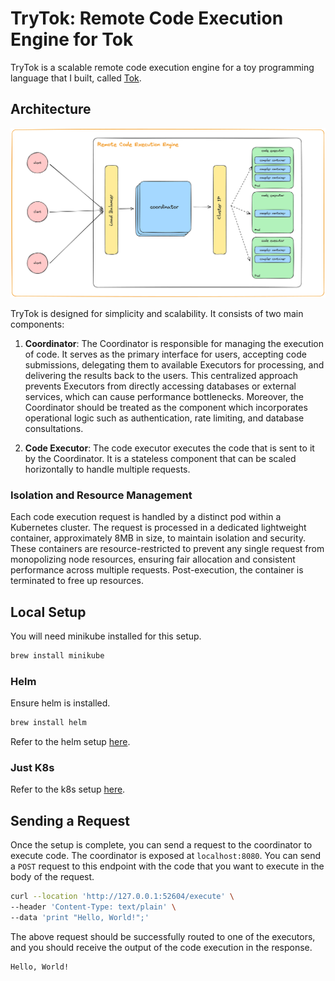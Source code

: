 # TryTok: Remote Code Execution Engine for Tok

TryTok is a scalable remote code execution engine for a toy programming language that I built, called [Tok](https://github.com/JyotinderSingh/ctok/tree/master).

## Architecture

![Architecture](./architecture.png)

TryTok is designed for simplicity and scalability. It consists of two main components:

1. **Coordinator**: The Coordinator is responsible for managing the execution of code. It serves as the primary interface for users, accepting code submissions, delegating them to available Executors for processing, and delivering the results back to the users. This centralized approach prevents Executors from directly accessing databases or external services, which can cause performance bottlenecks. Moreover, the Coordinator should be treated as the component which incorporates operational logic such as authentication, rate limiting, and database consultations.

1. **Code Executor**: The code executor executes the code that is sent to it by the Coordinator. It is a stateless component that can be scaled horizontally to handle multiple requests.

### Isolation and Resource Management

Each code execution request is handled by a distinct pod within a Kubernetes cluster. The request is processed in a dedicated lightweight container, approximately 8MB in size, to maintain isolation and security. These containers are resource-restricted to prevent any single request from monopolizing node resources, ensuring fair allocation and consistent performance across multiple requests. Post-execution, the container is terminated to free up resources.

## Local Setup

You will need minikube installed for this setup.

```bash
brew install minikube
```

### Helm

Ensure helm is installed.

```bash
brew install helm
```

Refer to the helm setup [here](./infra/helm/README.md).

### Just K8s

Refer to the k8s setup [here](./infra/k8s/README.md).

## Sending a Request

Once the setup is complete, you can send a request to the coordinator to execute code. The coordinator is exposed at `localhost:8080`. You can send a `POST` request to this endpoint with the code that you want to execute in the body of the request.

```bash
curl --location 'http://127.0.0.1:52604/execute' \
--header 'Content-Type: text/plain' \
--data 'print "Hello, World!";'
```

The above request should be successfully routed to one of the executors, and you should receive the output of the code execution in the response.

```bash
Hello, World!
```
